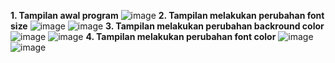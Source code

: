 **1. Tampilan awal program**
![image](https://github.com/user-attachments/assets/91e8c64d-beac-462e-993f-ba23fd93165c)
**2. Tampilan melakukan perubahan font size**
![image](https://github.com/user-attachments/assets/3c6d8c73-431a-478b-93b5-c2329fff6872)
![image](https://github.com/user-attachments/assets/559493d8-69a5-40d9-8e70-5d5ef9cfadbe)
**3. Tampilan melakukan perubahan backround color**
![image](https://github.com/user-attachments/assets/c2918836-826f-46df-a65e-97aec42d0f6d)
![image](https://github.com/user-attachments/assets/ad12a0b9-0c42-461c-81d7-767d9654ded8)
**4. Tampilan melakukan perubahan font color**
![image](https://github.com/user-attachments/assets/c44ee652-8e73-4894-9c87-f860ffc21788)
![image](https://github.com/user-attachments/assets/5099f460-d43b-4b3c-bf5e-35e89c2f3aba)





